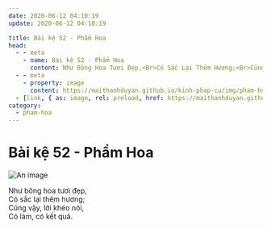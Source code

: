 ```yaml
---
date: 2020-06-12 04:10:19
update: 2020-06-12 04:10:19

title: Bài kệ 52 - Phẩm Hoa
head:
  - - meta
    - name: Bài kệ 52 - Phẩm Hoa
      content: Như Bông Hoa Tươi Đẹp,<Br>Có Sắc Lại Thêm Hương;<Br>Cũng Vậy, Lời Khéo Nói,<Br>Có Làm, Có Kết Quả.<Br>
  - - meta
    - property: image
      content: https://maithanhduyan.github.io/kinh-phap-cu/img/pham-hoa/pham-hoa-052.jpg
  - [link, { as: image, rel: preload, href: https://maithanhduyan.github.io/kinh-phap-cu/img/pham-hoa/pham-hoa-052.jpg }]
category:
  - pham-hoa
---
```


# Bài kệ 52 - Phẩm Hoa

![An image](/img/pham-hoa/pham-hoa-052.jpg)

Như bông hoa tươi đẹp,<br>Có sắc lại thêm hương;<br>Cũng vậy, lời khéo nói,<br>Có làm, có kết quả.<br>
